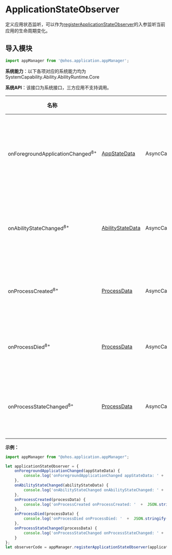 # ApplicationStateObserver

定义应用状态监听，可以作为[registerApplicationStateObserver](js-apis-application-appManager.md#appmanagerregisterapplicationstateobserver8)的入参监听当前应用的生命周期变化。

## 导入模块

```ts
import appManager from '@ohos.application.appManager';
```

**系统能力**：以下各项对应的系统能力均为SystemCapability.Ability.AbilityRuntime.Core

**系统API**：该接口为系统接口，三方应用不支持调用。

| 名称                     |                      | 类型     | 可读 | 可写 | 说明                       |
| ----------------------- | ---------| ---- | ---- | ------------------------- | ------------------------- |
| onForegroundApplicationChanged<sup>8+</sup>         | [AppStateData](js-apis-inner-application-appStateData.md) | AsyncCallback\<void>   | 是   | 否   | 应用前后台状态发生变化时执行的回调函数。                    |
| onAbilityStateChanged<sup>8+</sup>  | [AbilityStateData](js-apis-inner-application-abilityStateData.md) | AsyncCallback\<void>   | 是   | 否  | ability状态发生变化时执行的回调函数。                  |
| onProcessCreated<sup>8+</sup>         | [ProcessData](js-apis-inner-application-processData.md) | AsyncCallback\<void>   | 是   | 否   | 进程创建时执行的回调函数。                  |
| onProcessDied<sup>8+</sup>         | [ProcessData](js-apis-inner-application-processData.md) | AsyncCallback\<void>   | 是   | 否   | 进程销毁时执行的回调函数。                  |
| onProcessStateChanged<sup>8+</sup>         | [ProcessData](js-apis-inner-application-processData.md) | AsyncCallback\<void>   | 是   | 否   | 进程状态更新时执行的回调函数。                  |

**示例：**
```ts
import appManager from "@ohos.application.appManager";

let applicationStateObserver = {
    onForegroundApplicationChanged(appStateData) {
        console.log('onForegroundApplicationChanged appStateData: ' +  JSON.stringify(appStateData));
    },
    onAbilityStateChanged(abilityStateData) {
        console.log('onAbilityStateChanged onAbilityStateChanged: ' +  JSON.stringify(abilityStateData));
    },
    onProcessCreated(processData) {
        console.log('onProcessCreated onProcessCreated: '  +  JSON.stringify(processData));
    },
    onProcessDied(processData) {
        console.log('onProcessDied onProcessDied: '  +  JSON.stringify(processData));
    },
    onProcessStateChanged(processData) {
        console.log('onProcessStateChanged onProcessStateChanged: ' +  JSON.stringify(processData));
    }
};
let observerCode = appManager.registerApplicationStateObserver(applicationStateObserver);
```